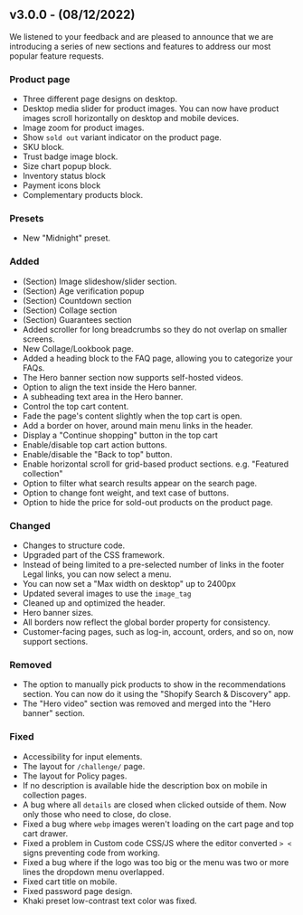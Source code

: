## v3.0.0 - (08/12/2022)

We listened to your feedback and are pleased to announce that we are introducing a series of new sections and features to address our most popular feature requests.

### Product page
- Three different page designs on desktop.
- Desktop media slider for product images. You can now have product images scroll horizontally on desktop and mobile devices.
- Image zoom for product images.
- Show `sold out` variant indicator on the product page.
- SKU block.
- Trust badge image block.
- Size chart popup block.
- Inventory status block
- Payment icons block
- Complementary products block.

### Presets
- New "Midnight" preset.

### Added
- (Section) Image slideshow/slider section.
- (Section) Age verification popup
- (Section) Countdown section
- (Section) Collage section
- (Section) Guarantees section
- Added scroller for long breadcrumbs so they do not overlap on smaller screens.
- New Collage/Lookbook page.
- Added a heading block to the FAQ page, allowing you to categorize your FAQs.
- The Hero banner section now supports self-hosted videos.
- Option to align the text inside the Hero banner.
- A subheading text area in the Hero banner.
- Control the top cart content.
- Fade the page's content slightly when the top cart is open.
- Add a border on hover, around main menu links in the header.
- Display a "Continue shopping" button in the top cart
- Enable/disable top cart action buttons.
- Enable/disable the "Back to top" button.
- Enable horizontal scroll for grid-based product sections. e.g. "Featured collection"
- Option to filter what search results appear on the search page.
- Option to change font weight, and text case of buttons.
- Option to hide the price for sold-out products on the product page.

### Changed
- Changes to structure code.
- Upgraded part of the CSS framework.
- Instead of being limited to a pre-selected number of links in the footer Legal links, you can now select a menu.
- You can now set a "Max width on desktop" up to 2400px
- Updated several images to use the `image_tag`
- Cleaned up and optimized the header.
- Hero banner sizes.
- All borders now reflect the global border property for consistency.
- Customer-facing pages, such as log-in, account, orders, and so on, now support sections.

### Removed
- The option to manually pick products to show in the recommendations section. You can now do it using the "Shopify Search & Discovery" app.
- The "Hero video" section was removed and merged into the "Hero banner" section.

### Fixed
- Accessibility for input elements.
- The layout for `/challenge/` page.
- The layout for Policy pages.
- If no description is available hide the description box on mobile in collection pages.
- A bug where all `details` are closed when clicked outside of them. Now only those who need to close, do close.
- Fixed a bug where `webp` images weren't loading on the cart page and top cart drawer.
- Fixed a problem in Custom code CSS/JS where the editor converted `> <` signs preventing code from working.
- Fixed a bug where if the logo was too big or the menu was two or more lines the dropdown menu overlapped.
- Fixed cart title on mobile.
- Fixed password page design.
- Khaki preset low-contrast text color was fixed.
